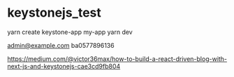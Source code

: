 # keystonejs_test

yarn create keystone-app my-app
yarn dev

admin@example.com
ba0577896136

https://medium.com/@victor36max/how-to-build-a-react-driven-blog-with-next-js-and-keystonejs-cae3cd9fb804